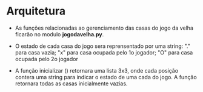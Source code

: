 # Arquitetura 

* As funções relacionadas ao gerenciamento das casas do jogo da velha ficarão no modulo **jogodavelha.py**.

* O estado de cada casa do jogo sera reprensentado por uma string: "." para casa vazia; "x" para casa ocupada pelo 1o jogador; "O" para casa ocupada pelo 2o jogador

* A função inicializar () retornara uma lista 3x3, onde cada posição contera uma string para indicar o estado de uma cada do jogo. A função retornara todas as casas inicialmente vazias. 
